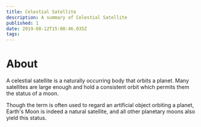 ```yaml
---
title: Celestial Satellite
description: A summary of Celestial Satellite
published: 1
date: 2019-08-12T15:08:46.035Z
tags: 
---
```


# About
A celestial satellite is a naturally occurring body that orbits a planet. Many satellites are large enough and hold a consistent orbit which permits them the status of a moon.

Though the term is often used to regard an artificial object orbiting a planet, Earth's Moon is indeed a natural satellite, and all other planetary moons also yield this status.